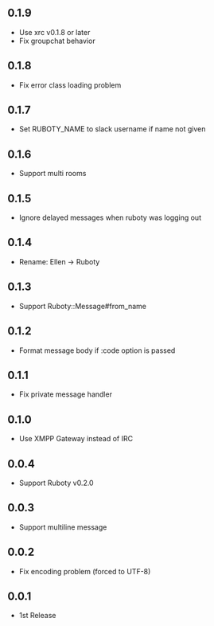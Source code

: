 ## 0.1.9
* Use xrc v0.1.8 or later
* Fix groupchat behavior

## 0.1.8
* Fix error class loading problem

## 0.1.7
* Set RUBOTY_NAME to slack username if name not given

## 0.1.6
* Support multi rooms

## 0.1.5
* Ignore delayed messages when ruboty was logging out

## 0.1.4
* Rename: Ellen -> Ruboty

## 0.1.3
* Support Ruboty::Message#from_name

## 0.1.2
* Format message body if :code option is passed

## 0.1.1
* Fix private message handler

## 0.1.0
* Use XMPP Gateway instead of IRC

## 0.0.4
* Support Ruboty v0.2.0

## 0.0.3
* Support multiline message

## 0.0.2
* Fix encoding problem (forced to UTF-8)

## 0.0.1
* 1st Release
